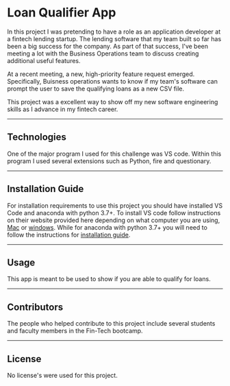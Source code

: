 # Loan Qualifier App

In this project I was pretending to have a role as an application developer at a fintech lending startup. The lending software that my team built so far has been a big success for the company. As part of that success, I've been meeting a lot with the Business Operations team to discuss creating additional useful features.

At a recent meeting, a new, high-priority feature request emerged. Specifically, Buisness operations wants to know if my team's software can prompt the user to save the qualifying loans as a new CSV file.

This project was a excellent way to show off my new software engineering skills as I advance in my fintech career.

---

## Technologies

One of the major program I used for this challenge was VS code. Within this program I used several extensions such as Python, fire and questionary.

---

## Installation Guide

For installation requirements to use this project you should have installed VS Code and anaconda with python 3.7+. To install VS code follow instructions on their website provided here depending on what computer you are using, [Mac](https://code.visualstudio.com/docs/setup/mac) or [windows](https://code.visualstudio.com/docs/setup/windows). While for anaconda with python 3.7+ you will need to follow the instructions for [installation guide](https://docs.anaconda.com/anaconda/install/).

---

## Usage

This app is meant to be used to show if you are able to qualify for loans.

---

## Contributors

The people who helped contribute to this project include several students and faculty members in the Fin-Tech bootcamp.

---

## License

No license's were used for this project.
